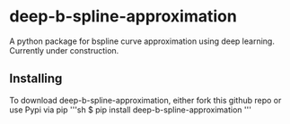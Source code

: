 # deep-b-spline-approximation
A python package for bspline curve approximation using deep learning. Currently under construction.

## Installing

To download deep-b-spline-approximation, either fork this github repo or use Pypi via pip
'''sh
$ pip install deep-b-spline-approximation
'''
